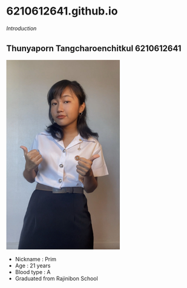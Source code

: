 # 6210612641.github.io

###### Introduction

## Thunyaporn Tangcharoenchitkul 6210612641

<img src="me.PNG" width="300" height="500" />

- Nickname : Prim
- Age : 21 years
- Blood type : A
- Graduated from Rajinibon School